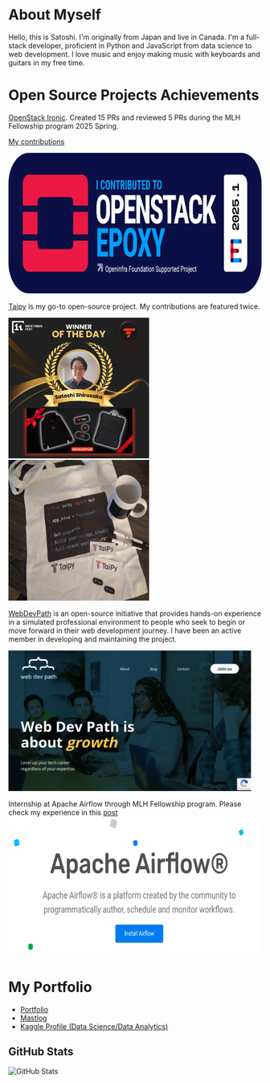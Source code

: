 

# About Myself
Hello, this is Satoshi. I'm originally from Japan and live in Canada. I'm a full-stack developer, proficient in Python and JavaScript from data science to web development. I love music and enjoy making music with keyboards and guitars in my free time.

# Open Source Projects Achievements

[OpenStack Ironic](https://wiki.openstack.org/wiki/Ironic). Created 15 PRs and reviewed 5 PRs during the MLH Fellowship program 2025 Spring.

[My contributions](https://review.opendev.org/q/satoshi-sh)

<img src="./Epoxy_Badge_Color.png" alt="OpenStack contributor's badge" height="280" />

[Taipy](https://github.com/Avaiga/taipy) is my go-to open-source project. My contributions are featured twice.
<p>
<img src="./taipy-winning.jpeg" alt="2024 Hacktoberfest achievement" width="280" height="280" />
<img src="./first-taipy-winning.jpeg" alt="First Taipy Swag" width="280" height="280" />
</p>

[WebDevPath](https://www.webdevpath.co/) is an open-source initiative that provides hands-on experience in a simulated professional environment to people who seek to begin or move forward in their web development journey. I have been an active member in developing and maintaining the project.

<img src="./webdevpath.png" alt="webdevpath header" height="280" />

Internship at Apache Airflow through MLH Fellowship program. Please check my experience in this [post](https://dev.to/satoshi-sh/my-experience-with-apache-airflow-1dpl)
<img src="./apache-airflow.png" alt="Apache Airflow" height="280" />
# My Portfolio
- [Portfolio](https://satoshis-developer.xyz/portfolio/) 
- [Mastlog](https://satoshis-developer.xyz/mastlog/)
- [Kaggle Profile (Data Science/Data Analytics)](https://www.kaggle.com/satoshiss)


<h2>GitHub Stats</h2>
<p><img src="https://github-readme-stats.vercel.app/api?username=Satoshi-Sh&amp;show_icons=true" alt="GitHub Stats"></p>


<!---
Satoshi-Sh/Satoshi-Sh is a ✨ special ✨ repository because its `README.md` (this file) appears on your GitHub profile.
You can click the Preview link to take a look at your changes.
--->
